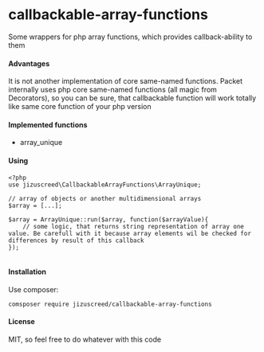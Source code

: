 # callbackable-array-functions
Some wrappers for php array functions, which provides callback-ability to them

#### Advantages
It is not another implementation of core same-named functions. Packet internally uses php core same-named functions (all magic from Decorators), so you can be sure, that callbackable function will work totally like same core function of your php version 

#### Implemented functions
+ array_unique

#### Using

````
<?php
use jizuscreed\CallbackableArrayFunctions\ArrayUnique;

// array of objects or another multidimensional arrays
$array = [...];

$array = ArrayUnique::run($array, function($arrayValue){
    // some logic, that returns string representation of array one value. Be carefull with it because array elements wil be checked for differences by result of this callback
});


````
#### Installation

Use composer:
````
comsposer require jizuscreed/callbackable-array-functions 
````

#### License
MIT, so feel free to do whatever with this code